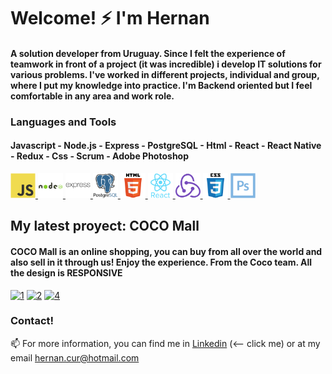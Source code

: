 <h1 align="left">Welcome! ⚡ I'm Hernan</h1>
<h4 align="left">A solution developer from Uruguay. Since I felt the experience of teamwork in front of a project (it was incredible) i develop IT solutions for various problems. I've worked in different projects, individual and group, where I put my knowledge into practice. I'm Backend oriented but I feel comfortable in any area and work role.</h4>


<h3 align="left">Languages and Tools</h3>
<h4 align="left"> Javascript - Node.js - Express - PostgreSQL - Html - React - React Native - Redux - Css - Scrum - Adobe Photoshop </h4>
<p align="left"> <a href="https://developer.mozilla.org/en-US/docs/Web/JavaScript" target="_blank"> <img src="https://raw.githubusercontent.com/devicons/devicon/master/icons/javascript/javascript-original.svg" alt="javascript" width="40" height="40"/> </a>  <a href="https://nodejs.org" target="_blank"> <img src="https://raw.githubusercontent.com/devicons/devicon/master/icons/nodejs/nodejs-original-wordmark.svg" alt="nodejs" width="40" height="40"/> </a> <a href="https://expressjs.com" target="_blank"> <img src="https://raw.githubusercontent.com/devicons/devicon/master/icons/express/express-original-wordmark.svg" alt="express" width="40" height="40"/> </a> <a href="https://www.postgresql.org" target="_blank"> <img src="https://raw.githubusercontent.com/devicons/devicon/master/icons/postgresql/postgresql-original-wordmark.svg" alt="postgresql" width="40" height="40"/> </a> <a href="https://www.w3.org/html/" target="_blank"> <img src="https://raw.githubusercontent.com/devicons/devicon/master/icons/html5/html5-original-wordmark.svg" alt="html5" width="40" height="40"/> </a> <a href="https://reactjs.org/" target="_blank"> <img src="https://raw.githubusercontent.com/devicons/devicon/master/icons/react/react-original-wordmark.svg" alt="react" width="40" height="40"/> </a> <a href="https://redux.js.org" target="_blank"> <img src="https://raw.githubusercontent.com/devicons/devicon/master/icons/redux/redux-original.svg" alt="redux" width="40" height="40"/> </a> <a href="https://www.w3schools.com/css/" target="_blank"> <img src="https://raw.githubusercontent.com/devicons/devicon/master/icons/css3/css3-original-wordmark.svg" alt="css3" width="40" height="40"/> </a> <a href="https://www.photoshop.com/en" target="_blank"> <img src="https://raw.githubusercontent.com/devicons/devicon/master/icons/photoshop/photoshop-line.svg" alt="photoshop" width="40" height="40"/> </a> </p>


<h2 align="left">My latest proyect: COCO Mall</h2>
<h4 align="left">COCO Mall is an online shopping, you can buy from all over the world and also sell in it through us! Enjoy the experience. From the Coco team. All the design is RESPONSIVE</h4>

<a href="https://coco-mall.vercel.app"><img src="https://i.ibb.co/hdmZ0mR/1.png" alt="1" border="0" ></a> 
<a href="https://coco-mall.vercel.app"><img src="https://i.ibb.co/2yLpYh3/2.png" alt="2" border="0" ></a>
<a href="https://coco-mall.vercel.app"><img src="https://i.ibb.co/QdS75yq/4.png" alt="4" border="0"></a>

<h3 align="left">Contact!</h3>
📫 For more information, you can find me in <a href="https://www.linkedin.com/in/hernan-garcia-fullstack/" target="_blank">Linkedin</a> (<-- click me) or at my email <a href="https://www.hotmail.com" target="_blank">hernan.cur@hotmail.com</a>
